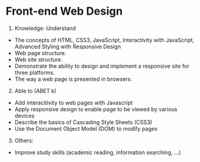 # Front-end Web Design

1) Knowledge: Understand
- The concepts of HTML, CSS3, JavaScript, Interactivity with JavaScript, Advanced Styling with Responsive Design
- Web page structure.
- Web site structure.
- Demonstrate the ability to design and implement a responsive site for three platforms.
- The way a web page is presented in browsers.

2) Able to (ABET k)
- Add interacitivity to web pages with Javascript
- Apply responsive design to enable page to be viewed by various devices
- Describe the basics of Cascading Style Sheets (CSS3)
- Use the Document Object Model (DOM) to modify pages
  
3) Others:
- Improve study skills (academic reading, information searching, ...)
